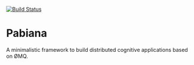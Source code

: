 [![Build Status](https://travis-ci.org/kankiri/pabiana.svg?branch=master)](https://travis-ci.org/kankiri/pabiana)

# Pabiana

A minimalistic framework to build distributed cognitive applications based on ØMQ.
